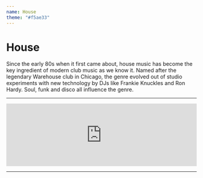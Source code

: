 ```yaml
---
name: House
theme: "#f5ae33"
---
```


# House

Since the early 80s when it first came about, house music has become the key ingredient of modern club music as we know it. Named after the legendary Warehouse club in Chicago, the genre evolved out of studio experiments with new technology by DJs like Frankie Knuckles and Ron Hardy. Soul, funk and disco all influence the genre.

---

<iframe width="100%" height="166" scrolling="no" frameborder="no" allow="autoplay" src="https://w.soundcloud.com/player/?url=https%3A//api.soundcloud.com/tracks/768006988%3Fsecret_token%3Ds-mldGN&color=%231b1a65&auto_play=false&hide_related=true&show_comments=false&show_user=true&show_reposts=false&show_teaser=false"></iframe>

---
